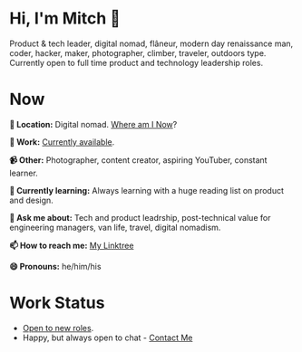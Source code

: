 # Hi, I'm Mitch 👋
Product & tech leader, digital nomad, flâneur, modern day renaissance man, coder, hacker, maker, photographer, climber, traveler, outdoors type. Currently open to full time product and technology leadership roles. 

# Now
**📍 Location:** Digital nomad. [Where am I Now](https://nomadmo.re/map/now/)?

**🔭 Work:** [Currently available](https://mitchmalone.io).

**📹 Other:** Photographer, content creator, aspiring YouTuber, constant learner.

**🌱 Currently learning:** Always learning with a huge reading list on product and design.

**💬 Ask me about:** Tech and product leadrship, post-technical value for engineering managers, van life, travel, digital nomadism.

**📫 How to reach me:** [My Linktree](https://linktr.ee/mitchmalone)

**😄 Pronouns:** he/him/his

# Work Status
- [Open to new roles](https://mitchmalone.io).
- Happy, but always open to chat - [Contact Me](https://linktr.ee/mitchmalone)
